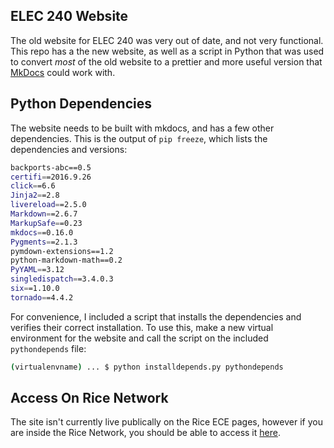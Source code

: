 ## ELEC 240 Website

The old website for ELEC 240 was very out of date, and not very functional.  This repo has a the new website, as well as a script in Python that was used to convert *most* of the old website to a prettier and more useful version that [MkDocs](http://www.mkdocs.org/) could work with.

## Python Dependencies

The website needs to be built with mkdocs, and has a few other dependencies. This is the output of ```pip freeze```, which lists the dependencies and versions:  
```bash
backports-abc==0.5
certifi==2016.9.26
click==6.6
Jinja2==2.8
livereload==2.5.0
Markdown==2.6.7
MarkupSafe==0.23
mkdocs==0.16.0
Pygments==2.1.3
pymdown-extensions==1.2
python-markdown-math==0.2
PyYAML==3.12
singledispatch==3.4.0.3
six==1.10.0
tornado==4.4.2
```
For convenience, I included a script that installs the dependencies and verifies their correct installation. To use this, make a new virtual environment for the website and call the script on the included ```pythondepends``` file:  
```bash
(virtualenvname) ... $ python installdepends.py pythondepends
```

## Access On Rice Network

The site isn't currently live publically on the Rice ECE pages, however if you are inside the Rice Network, you should be able to access it [here](http://10.100.26.7:8000).
